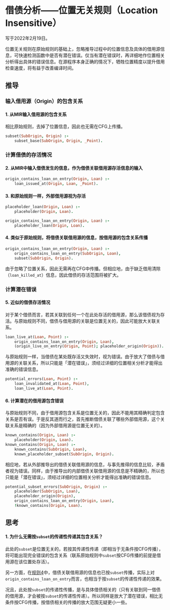 # 借债分析——位置无关规则（Location Insensitive）
写于2022年2月19日。

位置无关规则在原始规则的基础上，忽略推导过程中的位置信息及具体的借用源信息，可快速检测函数中是否有潜在错误。仅当有潜在错误时，再详细地作位置相关分析得出具体的错误信息。在源程序本身正确的情况下，牺牲位置精度以提升借用检查速度，将有益于改善编译时间。

## 推导

### 输入借用源（Origin）的包含关系

#### 1. 从MIR输入借用源的包含关系

相比原始规则，去掉了位置信息，因此也无需在CFG上传播。

```prolog
subset(SubOrigin, Origin) :-
    subset_base(SubOrigin, Origin, _Point).
```

### 计算借债的存活情况

#### 2. 从MIR中输入借债发生的信息，作为借债关联借用源存活信息的输入

```prolog
origin_contains_loan_on_entry(Origin, Loan) :-
    loan_issued_at(Origin, Loan, _Point).
```

#### 3. 和原始规则一样，外部借用源视为存活

```prolog
placeholder_loan(Origin, Loan) :-
    placeholder(Origin, Loan).
```

```prolog
origin_contains_loan_on_entry(Origin, Loan) :-
    placeholder_loan(Origin, Loan).
```

#### 4. 类似于原始规则，将借债关联借用源的信息，按借用源的包含关系传播

```prolog
origin_contains_loan_on_entry(Origin, Loan) :-
    origin_contains_loan_on_entry(SubOrigin, Loan),
    subset(SubOrigin, Origin).
```

由于忽略了位置关系，因此无需再在CFG中传播。但相应地，由于缺乏借用清除（`loan_killed_at`）信息，因此借债的存活范围将被扩大。

### 计算潜在错误

#### 5. 近似的借债存活情况

对于某个借债而言，若其关联到任何一个在此处存活的借用源，那么该借债视为存活。与原始规则不同，借债与借用源的关联是位置无关的，因此可能放大关联关系。

```prolog
loan_live_at(Loan, Point) :-
    origin_contains_loan_on_entry(Origin, Loan),
    (origin_live_on_entry(Origin, Point); placeholder_origin(Origin)).
```

与原始规则一样，当借债在某处既存活又失效时，视为错误。由于放大了借债与借用源的关联关系，所以只能是「潜在错误」，须经过详细的位置相关分析才能得出准确的错误信息。

```prolog
potential_errors(Loan, Point) :-
    loan_invalidated_at(Loan, Point),
    loan_live_at(Loan, Point).
```

#### 6. 计算潜在的借用源包含错误

与原始规则不同，由于借用源包含关系是位置无关的，因此不能用其精确判定包含关系是否有误。于是反其道而行之，首先推断借债关联了哪些外部借用源，这个关联关系是精确的（因为外部借用源是位置无关的）。

```prolog
known_contains(Origin, Loan) :-
    placeholder(Origin, Loan).
known_contains(Origin, Loan) :-
    known_contains(SubOrigin, Loan),
    known_placeholder_subset(SubOrigin, Origin).
```

相应地，若从外部推导出的借债关联借用源的信息，与事先推得的信息比较，矛盾者视为错误。同样，由于推导出的内部借债关联借用源的信息是不精确的，所以也只能是「潜在错误」，须经过详细的位置相关分析才能得出准确的错误信息。

```prolog
potential_subset_errors(SubOrigin, Origin) :-
    placeholder(SubOrigin, Loan),
    placeholder_origin(Origin),
    origin_contains_loan_on_entry(Origin, Loan),
    !known_contains(Origin, Loan).
```

## 思考

#### 1. 为什么无需按`subset`的传递性传递其包含关系？

此处的`subset`是位置无关的，若按其传递性传递（即相当于无条件按CFG传播），将可能出现完全错误的包含关系（联系原始规则中`subset`按CFG传播的前提是借用源在该位置处存活）。

另一方面，在[规则4](#4-类似于原始规则将借债关联借用源的信息按借用源的包含关系传播)中，借债关联借用源的信息也已按`subset`传播，实际上对`origin_contains_loan_on_entry`而言，也相当于按`subset`的传递性传递的效果。

况且，此处按`subset`的传递性传播，是与具体借债相关的（只有关联到同一借债的借用源，才会被按`subset`的传递性传递）。所以同样是放大了潜在错误，相比无条件按CFG传播，按借债相关的传播的放大范围无疑更小一些。
